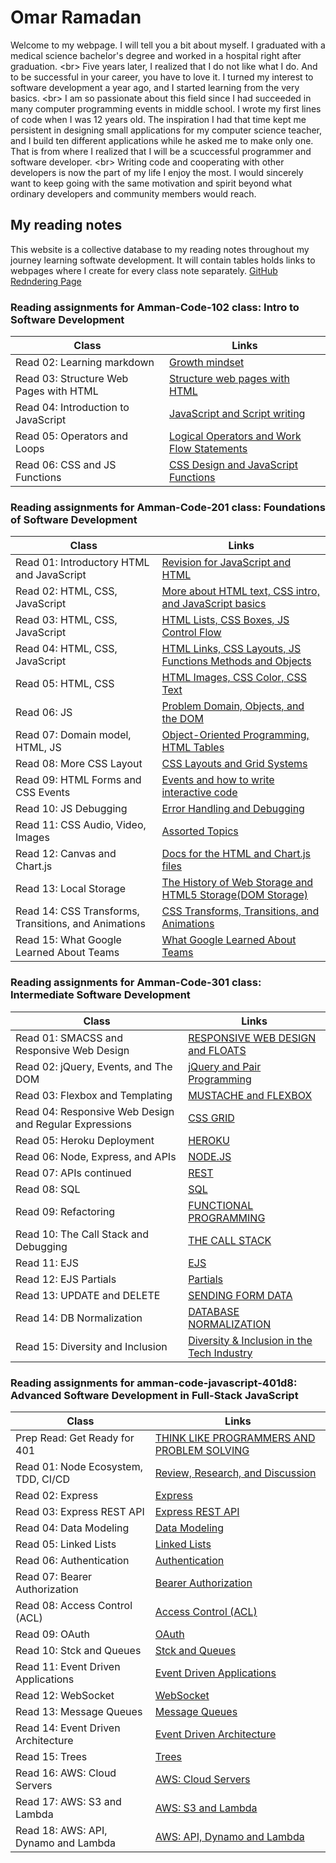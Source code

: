 # Omar Ramadan

Welcome to my webpage. I will tell you a bit about myself. I graduated with a medical science bachelor's degree and worked in a hospital right after graduation.
\<br> Five years later, I realized that I do not like what I do. And to be successful in your career, you have to love it. I turned my interest to software development a year ago, and I started learning from the very basics.
\<br>
I am so passionate about this field since I had succeeded in many computer programming events in middle school. I wrote my first lines of code when I was 12 years old. The inspiration I had that time kept me persistent in designing small applications for my computer science teacher, and I build ten different applications while he asked me to make only one. That is from where I realized that I will be a scuccessful programmer and software developer. \<br>
Writing code and cooperating with other developers is now the part of my life I enjoy the most. I would sincerely want to keep going with the same motivation and spirit beyond what ordinary developers and community members would reach.

## My reading notes

This website is a collective database to my reading notes throughout my journey learning softwate development. It will contain tables holds links to webpages where I create for every class note separately.
[GitHub Redndering Page](https://ramomar1992.github.io/reading-notes/)

### Reading assignments for Amman-Code-102 class: Intro to Software Development

| Class                                  | Links                                                                  |
| -------------------------------------- | ---------------------------------------------------------------------- |
| Read 02: Learning markdown             | [Growth mindset](Amman-Code-102/read02.md)                             |
| Read 03: Structure Web Pages with HTML | [Structure web pages with HTML](Amman-Code-102/read03.md)              |
| Read 04: Introduction to JavaScript    | [JavaScript and Script writing](Amman-Code-102/read04.md)              |
| Read 05: Operators and Loops           | [Logical Operators and Work Flow Statements](Amman-Code-102/read05.md) |
| Read 06: CSS and JS Functions          | [CSS Design and JavaScript Functions](Amman-Code-102/read06.md)        |

### Reading assignments for Amman-Code-201 class: Foundations of Software Development

| Class                                                | Links                                                                                 |
| ---------------------------------------------------- | ------------------------------------------------------------------------------------- |
| Read 01: Introductory HTML and JavaScript            | [Revision for JavaScript and HTML](Amman-Code-201/read01.md)                          |
| Read 02: HTML, CSS, JavaScript                       | [More about HTML text, CSS intro, and JavaScript basics](Amman-Code-201/read02.md)    |
| Read 03: HTML, CSS, JavaScript                       | [HTML Lists, CSS Boxes, JS Control Flow](Amman-Code-201/read03.md)                    |
| Read 04: HTML, CSS, JavaScript                       | [HTML Links, CSS Layouts, JS Functions Methods and Objects](Amman-Code-201/read04.md) |
| Read 05: HTML, CSS                                   | [HTML Images, CSS Color, CSS Text](Amman-Code-201/read05.md)                          |
| Read 06: JS                                          | [Problem Domain, Objects, and the DOM](Amman-Code-201/read06.md)                      |
| Read 07: Domain model, HTML, JS                      | [Object-Oriented Programming, HTML Tables](Amman-Code-201/read07.md)                  |
| Read 08: More CSS Layout                             | [CSS Layouts and Grid Systems](Amman-Code-201/read08.md)                              |
| Read 09: HTML Forms and CSS Events                   | [Events and how to write interactive code](Amman-Code-201/read09.md)                  |
| Read 10: JS Debugging                                | [Error Handling and Debugging](Amman-Code-201/read10.md)                              |
| Read 11: CSS Audio, Video, Images                    | [Assorted Topics](Amman-Code-201/read11.md)                                           |
| Read 12: Canvas and Chart.js                         | [Docs for the HTML and Chart.js files](Amman-Code-201/read12.md)                      |
| Read 13: Local Storage                               | [The History of Web Storage and HTML5 Storage(DOM Storage)](Amman-Code-201/read13.md) |
| Read 14: CSS Transforms, Transitions, and Animations | [CSS Transforms, Transitions, and Animations](Amman-Code-201/read14.md)               |
| Read 15: What Google Learned About Teams             | [What Google Learned About Teams](Amman-Code-201/read15.md)                           |

### Reading assignments for Amman-Code-301 class: Intermediate Software Development

| Class                                                  | Links                                                                  |
| ------------------------------------------------------ | ---------------------------------------------------------------------- |
| Read 01: SMACSS and Responsive Web Design              | [RESPONSIVE WEB DESIGN and FLOATS](Amman-Code-301/read01.md)           |
| Read 02: jQuery, Events, and The DOM                   | [jQuery and Pair Programming](Amman-Code-301/read02.md)                |
| Read 03: Flexbox and Templating                        | [MUSTACHE and FLEXBOX](Amman-Code-301/read03.md)                       |
| Read 04: Responsive Web Design and Regular Expressions | [CSS GRID](Amman-Code-301/read04.md)                                   |
| Read 05: Heroku Deployment                             | [HEROKU](Amman-Code-301/read05.md)                                     |
| Read 06: Node, Express, and APIs                       | [NODE.JS](Amman-Code-301/read06.md)                                    |
| Read 07: APIs continued                                | [REST](Amman-Code-301/read07.md)                                       |
| Read 08: SQL                                           | [SQL](Amman-Code-301/read08.md)                                        |
| Read 09: Refactoring                                   | [FUNCTIONAL PROGRAMMING](Amman-Code-301/read09.md)                     |
| Read 10: The Call Stack and Debugging                  | [THE CALL STACK](Amman-Code-301/read10.md)                             |
| Read 11: EJS                                           | [EJS](Amman-Code-301/read11.md)                                        |
| Read 12: EJS Partials                                  | [Partials](Amman-Code-301/read12.md)                                   |
| Read 13: UPDATE and DELETE                             | [SENDING FORM DATA](Amman-Code-301/read13.md)                          |
| Read 14: DB Normalization                              | [DATABASE NORMALIZATION](Amman-Code-301/read14.md)                     |
| Read 15: Diversity and Inclusion                       | [Diversity & Inclusion in the Tech Industry](Amman-Code-301/read15.md) |

### Reading assignments for amman-code-javascript-401d8: Advanced Software Development in Full-Stack JavaScript

| Class                                | Links                                                                    |
| ------------------------------------ | ------------------------------------------------------------------------ |
| Prep Read: Get Ready for 401         | [THINK LIKE PROGRAMMERS AND PROBLEM SOLVING](Amman-Code-401/propread.md) |
| Read 01: Node Ecosystem, TDD, CI/CD  | [Review, Research, and Discussion](Amman-Code-401/read01.md)             |
| Read 02: Express                     | [Express](Amman-Code-401/read02.md)                                      |
| Read 03: Express REST API            | [Express REST API](Amman-Code-401/read03.md)                             |
| Read 04: Data Modeling               | [Data Modeling](Amman-Code-401/read04.md)                                |
| Read 05: Linked Lists                | [Linked Lists](Amman-Code-401/read05.md)                                 |
| Read 06: Authentication              | [Authentication](Amman-Code-401/read06.md)                               |
| Read 07: Bearer Authorization        | [Bearer Authorization](Amman-Code-401/read07.md)                         |
| Read 08: Access Control (ACL)        | [Access Control (ACL)](Amman-Code-401/read08.md)                         |
| Read 09: OAuth                       | [OAuth](Amman-Code-401/read09.md)                                        |
| Read 10: Stck and Queues             | [Stck and Queues](Amman-Code-401/read10.md)                              |
| Read 11: Event Driven Applications   | [Event Driven Applications](Amman-Code-401/read11.md)                    |
| Read 12: WebSocket                   | [WebSocket](Amman-Code-401/read12.md)                                    |
| Read 13: Message Queues              | [Message Queues](Amman-Code-401/read13.md)                               |
| Read 14: Event Driven Architecture   | [Event Driven Architecture](Amman-Code-401/read14.md)                    |
| Read 15: Trees                       | [Trees](Amman-Code-401/read15.md)                                        |
| Read 16: AWS: Cloud Servers          | [AWS: Cloud Servers](Amman-Code-401/read16.md)                           |
| Read 17: AWS: S3 and Lambda          | [AWS: S3 and Lambda](Amman-Code-401/read17.md)                           |
| Read 18: AWS: API, Dynamo and Lambda | [AWS: API, Dynamo and Lambda](Amman-Code-401/read18.md)                  |
